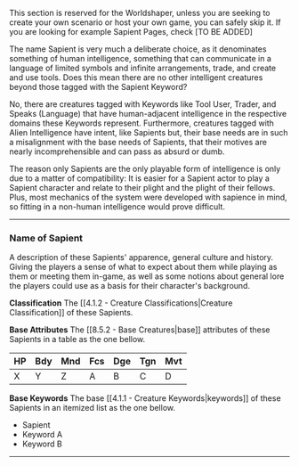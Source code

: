 This section is reserved for the Worldshaper, unless you are seeking to create your own scenario or host your own game, you can safely skip it. If you are looking for example Sapient Pages, check [TO BE ADDED]

The name Sapient is very much a deliberate choice, as it denominates something of human intelligence, something that can communicate in a language of limited symbols and infinite arrangements, trade, and create and use tools. Does this mean there are no other intelligent creatures beyond those tagged with the Sapient Keyword?

No, there are creatures tagged with Keywords like Tool User, Trader, and Speaks (Language) that have human-adjacent intelligence in the respective domains these Keywords represent. Furthermore, creatures tagged with Alien Intelligence have intent, like Sapients but, their base needs are in such a misalignment with the base needs of Sapients, that their motives are nearly incomprehensible and can pass as absurd or dumb.

The reason only Sapients are the only playable form of intelligence is only due to a matter of compatibility: It is easier for a Sapient actor to play a Sapient character and relate to their plight and the plight of their fellows. Plus, most mechanics of the system were developed with sapience in mind, so fitting in a non-human intelligence would prove difficult.

___
### Name of Sapient
A description of these Sapients' apparence, general culture and history. Giving the players a sense of what to expect about them while playing as them or meeting them in-game, as well as some notions about general lore the players could use as a basis for their character's background.

__Classification__
The [[4.1.2 - Creature Classifications|Creature Classification]] of these Sapients.

__Base Attributes__
The [[8.5.2 - Base Creatures|base]] attributes of these Sapients in a table as the one bellow.

HP | Bdy | Mnd | Fcs | Dge | Tgn | Mvt 
-- | --- | --- | --- | --- | --- | --- 
X | Y | Z | A | B | C | D 

__Base Keywords__
The base [[4.1.1 - Creature Keywords|keywords]] of these Sapients in an itemized list as the one bellow.

- Sapient
- Keyword A
- Keyword B

___